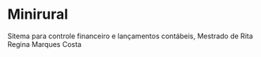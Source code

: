 # Minirural
Sitema para controle financeiro e lançamentos contábeis, Mestrado de Rita Regina Marques Costa
